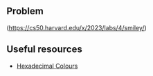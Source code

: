 ## Problem

(https://cs50.harvard.edu/x/2023/labs/4/smiley/)

## Useful resources
* [Hexadecimal Colours](https://www.mathsisfun.com/hexadecimal-decimal-colors.html)
